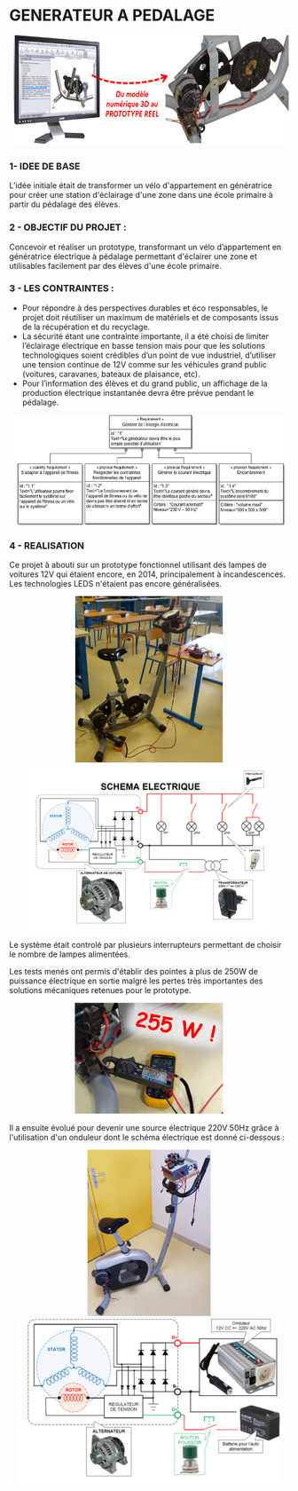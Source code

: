# GENERATEUR A PEDALAGE
<p align="center">
<img src="illustration.png" alt="Illustration" height=200>

### 1- IDEE DE BASE
L’idée initiale était de transformer un vélo d'appartement en génératrice pour créer une station d'éclairage d'une zone dans une école primaire à partir du pédalage des élèves.

### 2 - OBJECTIF DU PROJET :
Concevoir et réaliser un prototype, transformant un vélo d’appartement en génératrice électrique à pédalage permettant d'éclairer une zone et utilisables facilement par des élèves d'une école primaire.

### 3 - LES CONTRAINTES :
- Pour répondre à des perspectives durables et éco responsables, le projet doit réutiliser un maximum de matériels et de composants issus de la récupération et du recyclage.
- La sécurité étant une contrainte importante, il a été choisi de limiter l’éclairage électrique en basse tension mais pour que les solutions technologiques soient crédibles d’un point de vue industriel, d’utiliser une tension continue de 12V comme sur les véhicules grand public (voitures, caravanes, bateaux de plaisance, etc).
- Pour l’information des élèves et du grand public, un affichage de la production électrique instantanée devra être prévue pendant le pédalage.
<p align="center">
<img src="Diagramme exigences.png" alt="Diagrammes des exigences" height=200>

### 4 - REALISATION
Ce projet à abouti sur un prototype fonctionnel utilisant des lampes de voitures 12V qui étaient encore, en 2014, principalement à incandescences. Les technologies LEDS n'étaient pas encore généralisées.
<p align="center">
<img src="Prototype V1.JPG" alt="Proto V1" height=300> <img src="Schéma électrique proto V1.png" alt="schéma Proto V1" height=300>

Le système était controlé par plusieurs interrupteurs permettant de choisir le nombre de lampes alimentées.
  

Les tests menés ont permis d'établir des pointes à plus de 250W de puissance électrique en sortie malgré les pertes très importantes des solutions mécaniques retenues pour le prototype.
<p align="center">
<img src="Test.png" alt="Tests" height=200>

Il a ensuite évolué pour devenir une source électrique 220V 50Hz grâce à l'utilisation d'un onduleur dont le schéma électrique est donné ci-dessous :

 <p align="center">
 <img src="Prototype_V2.jpg" alt="proto V2" height=300> <img src="Schéma électrique.png" alt="Schéma électrique proto V2" height=300>
  

